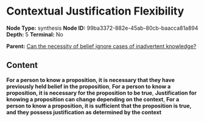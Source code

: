 # Contextual Justification Flexibility

**Node Type:** synthesis
**Node ID:** 99ba3372-882e-45ab-80cb-baacca81a894
**Depth:** 5
**Terminal:** No

**Parent:** [Can the necessity of belief ignore cases of inadvertent knowledge?](can-the-necessity-of-belief-ignore-cases-of-inadvertent-knowledge-antithesis-d9d63b3b-9696-411a-9157-61752c036f78.md)

## Content

**For a person to know a proposition, it is necessary that they have previously held belief in the proposition**, **For a person to know a proposition, it is necessary for the proposition to be true**, **Justification for knowing a proposition can change depending on the context**, **For a person to know a proposition, it is sufficient that the proposition is true, and they possess justification as determined by the context**
